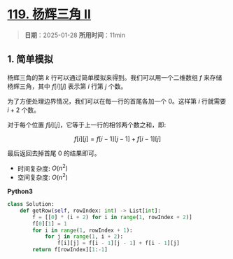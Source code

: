 # [119. 杨辉三角 II](https://leetcode.cn/problems/pascals-triangle-ii/description/)

> **日期**：2025-01-28
> **所用时间**：11min

## 1. 简单模拟

杨辉三角的第 $k$ 行可以通过简单模拟来得到。我们可以用一个二维数组 $f$ 来存储杨辉三角，其中 $f[i][j]$ 表示第 $i$ 行第 $j$ 个数。

为了方便处理边界情况，我们可以在每一行的首尾各加一个 0。这样第 $i$ 行就需要 $i+2$ 个数。

对于每个位置 $f[i][j]$，它等于上一行的相邻两个数之和，即:

$$
    f[i][j] = f[i-1][j-1] + f[i-1][j]
$$

最后返回去掉首尾 0 的结果即可。

- 时间复杂度: $O(n^2)$
- 空间复杂度: $O(n^2)$

**Python3**

```python
class Solution:
    def getRow(self, rowIndex: int) -> List[int]:
        f = [[0] * (i + 2) for i in range(1, rowIndex + 2)]
        f[0][1] = 1
        for i in range(1, rowIndex + 1):
            for j in range(1, i + 2):
                f[i][j] = f[i - 1][j - 1] + f[i - 1][j]
        return f[rowIndex][1:-1]
```